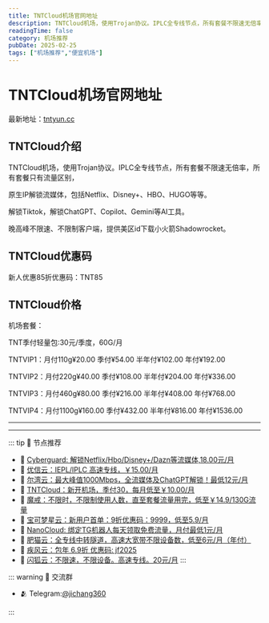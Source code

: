 ```yaml
---
title: TNTCloud机场官网地址
description: TNTCloud机场，使用Trojan协议。IPLC全专线节点，所有套餐不限速无倍率，所有套餐只有流量区别，
readingTime: false
category: 机场推荐
pubDate: 2025-02-25
tags: ["机场推荐","便宜机场"]
---
```


# TNTCloud机场官网地址

最新地址：[tntyun.cc](https://a.suola.link/tnt)

## TNTCloud介绍

TNTCloud机场，使用Trojan协议。IPLC全专线节点，所有套餐不限速无倍率，所有套餐只有流量区别，

原生IP解锁流媒体，包括Netflix、Disney+、HBO、HUGO等等。

解锁Tiktok，解锁ChatGPT、Copilot、Gemini等AI工具。

晚高峰不限速、不限制客户端，提供美区id下载小火箭Shadowrocket。

## TNTCloud优惠码

新人优惠85折优惠码：TNT85

## TNTCloud价格

机场套餐：

TNT季付轻量包:30元/季度，60G/月

TNTVIP1：月付110g¥20.00  季付¥54.00  半年付¥102.00  年付¥192.00

TNTVIP2：月付220g¥40.00  季付¥108.00  半年付¥204.00  年付¥336.00

TNTVIP3：月付460g¥80.00  季付¥216.00  半年付¥408.00  年付¥768.00

TNTVIP4：月付1100g¥160.00  季付¥432.00  半年付¥816.00  年付¥1536.00

---------
---------

::: tip 🎉 节点推荐
- 🚀 [Cyberguard: 解锁Netflix/Hbo/Disney+/Dazn等流媒体,18.00元/月](https://www.cyberguard.best/#/register?code=XsreC0T5)<br>
- 🚀 [优信云：IEPL/IPLC 高速专线，￥15.00/月](https://www.优信云.com/#/register?code=JRtE5uIV)<br>
- 🚀 [尔湾云：最大峰值1000Mbps，全流媒体及ChatGPT解锁！最低12元/月](https://erwan6.net/auth/register?code=BoObCd)<br>
- 🚀 [TNTCloud：新开机场，季付30，每月低至￥10.00/月](https://haibing822.tntvipaff.cc/#/register?code=GtjJVgml)<br>
- 🚀 [魔戒：不限时，不限制使用人数，直至套餐流量用完，低至￥14.9/130G流量](https://mojie.app/#/register?code=sSdtPtLo)<br>
- 🚀 [宝可梦星云：新用户首单：9折优惠码：9999，低至5.9/月 ](https://a.suola.link/pokemon)<br>
- 🚀 [NanoCloud: 绑定TG机器人每天领取免费流量，月付最低1元/月](https://edu.uodoo.bid/auth/register?code=JMiOQDHf)<br>
- 🚀 [肥猫云：全专线中转隧道，高速大宽带不限设备数，低至6元/月（年付）](https://fchb1188.fcvipaff.cc/register?aff=X1vZd2wf)<br>
- 🚀 [疾风云：包年 6.9折 优惠码: jf2025](https://homes.tr25.cn?code=ReCm)<br>
- 🚀 [闪狐云：不限速，不限设备。高速专线。20元/月](https://inv02.ffaff.cc/register?aff=WQApz2pv)
:::

::: warning  💬 交流群

- 🫂 Telegram:[@jichang360](https://t.me/jichang360)

:::
